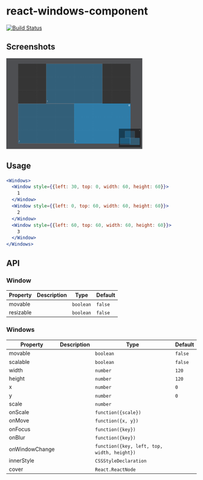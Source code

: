 # react-windows-component

[![Build Status](https://travis-ci.com/wikiwang1991/react-windows-component.svg?branch=master)](https://travis-ci.com/wikiwang1991/react-windows-component)

## Screenshots

![](doc/screenshot.png)

<!-- ## Feature -->

## Usage

```jsx
<Windows>
  <Window style={{left: 30, top: 0, width: 60, height: 60}}>
    1
  </Window>
  <Window style={{left: 0, top: 60, width: 60, height: 60}}>
    2
  </Window>
  <Window style={{left: 60, top: 60, width: 60, height: 60}}>
    3
  </Window>
</Windows>
```

## API

### Window

| Property | Description | Type | Default |
| - | - | - | - |
| movable | | `boolean` | `false` |
| resizable | | `boolean` | `false` |

### Windows

| Property | Description | Type | Default |
| - | - | - | - |
| movable | | `boolean` | `false` |
| scalable | | `boolean` | `false` |
| width | | `number` | `120` |
| height | | `number` | `120` |
| x | | `number` | `0` |
| y | | `number` | `0` |
| scale | | `number` | |
| onScale | | `function({scale})` | |
| onMove | | `function({x, y})` | |
| onFocus | | `function({key})` | |
| onBlur | | `function({key})` | |
| onWindowChange | | `function({key, left, top, width, height})` | |
| innerStyle | | `CSSStyleDeclaration` | |
| cover | | `React.ReactNode` | |